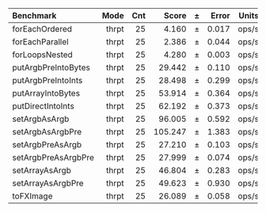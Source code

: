 Benchmark | Mode | Cnt | Score | ± | Error | Units
:---------|-----:|----:|------:|---|------:|-----:
forEachOrdered | thrpt | 25 | 4.160 | ± | 0.017 | ops/s
forEachParallel | thrpt | 25 | 2.386 | ± | 0.044 | ops/s
forLoopsNested | thrpt | 25 | 4.280 | ± | 0.003 | ops/s
putArgbPreIntoBytes | thrpt | 25 | 29.442 | ± | 0.110 | ops/s
putArgbPreIntoInts | thrpt | 25 | 28.498 | ± | 0.299 | ops/s
putArrayIntoBytes | thrpt | 25 | 53.914 | ± | 0.364 | ops/s
putDirectIntoInts | thrpt | 25 | 62.192 | ± | 0.373 | ops/s
setArgbAsArgb | thrpt | 25 | 96.005 | ± | 0.592 | ops/s
setArgbAsArgbPre | thrpt | 25 | 105.247 | ± | 1.383 | ops/s
setArgbPreAsArgb | thrpt | 25 | 27.210 | ± | 0.103 | ops/s
setArgbPreAsArgbPre | thrpt | 25 | 27.999 | ± | 0.074 | ops/s
setArrayAsArgb | thrpt | 25 | 46.804 | ± | 0.283 | ops/s
setArrayAsArgbPre | thrpt | 25 | 49.623 | ± | 0.930 | ops/s
toFXImage | thrpt | 25 | 26.089 | ± | 0.058 | ops/s
